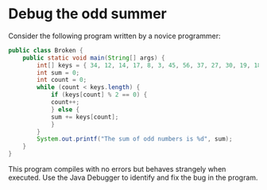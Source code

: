 # Debug the odd summer

Consider the following program written by a novice programmer:

```java
public class Broken {
    public static void main(String[] args) {
        int[] keys = { 34, 12, 14, 17, 8, 3, 45, 56, 37, 27, 30, 19, 18, 53, 24 };
        int sum = 0;
        int count = 0;
        while (count < keys.length) {
            if (keys[count] % 2 == 0) {
            count++;
            } else {
            sum += keys[count];
            }
        }
        System.out.printf("The sum of odd numbers is %d", sum);
    }
}
```

This program compiles with no errors but behaves strangely when executed. Use the Java Debugger to identify and fix the bug in the program.
